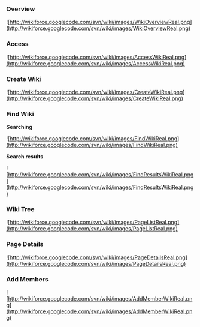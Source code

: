### Overview ###

![http://wikiforce.googlecode.com/svn/wiki/images/WikiOverviewReal.png](http://wikiforce.googlecode.com/svn/wiki/images/WikiOverviewReal.png)

### Access ###

![http://wikiforce.googlecode.com/svn/wiki/images/AccessWikiReal.png](http://wikiforce.googlecode.com/svn/wiki/images/AccessWikiReal.png)

### Create Wiki ###

![http://wikiforce.googlecode.com/svn/wiki/images/CreateWikiReal.png](http://wikiforce.googlecode.com/svn/wiki/images/CreateWikiReal.png)

### Find Wiki ###

**Searching**

![http://wikiforce.googlecode.com/svn/wiki/images/FindWikiReal.png](http://wikiforce.googlecode.com/svn/wiki/images/FindWikiReal.png)

**Search results**

![http://wikiforce.googlecode.com/svn/wiki/images/FindResultsWikiReal.png](http://wikiforce.googlecode.com/svn/wiki/images/FindResultsWikiReal.png)

### Wiki Tree ###

![http://wikiforce.googlecode.com/svn/wiki/images/PageListReal.png](http://wikiforce.googlecode.com/svn/wiki/images/PageListReal.png)

### Page Details ###


![http://wikiforce.googlecode.com/svn/wiki/images/PageDetailsReal.png](http://wikiforce.googlecode.com/svn/wiki/images/PageDetailsReal.png)

### Add Members ###

![http://wikiforce.googlecode.com/svn/wiki/images/AddMemberWikiReal.png](http://wikiforce.googlecode.com/svn/wiki/images/AddMemberWikiReal.png)